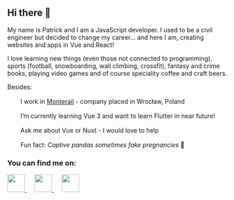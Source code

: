 ## Hi there 👋

<!--
**patrykkurzeja91/patrykkurzeja91** is a ✨ _special_ ✨ repository because its `README.md` (this file) appears on your GitHub profile.

Here are some ideas to get you started:

- 🔭  I currently w on ...
- 🌱 I’m currently learning ...
- 👯 I’m looking to collaborate on ...
- 🤔 I’m looking for help with ...
- 💬 Ask me about ...
- 📫 How to reach me: ...
- 😄 Pronouns: ...
- ⚡ Fun fact: ...
-->

My name is Patrick and I am a JavaScript developer. I used to be a civil engineer but decided to change my career... and here I am, creating websites and apps in Vue and React!

I love learning new things (even those not connected to programming), sports (football, snowboarding, wall climbing, crossfit), fantasy and crime books, playing video games and of course speciality coffee and craft beers.

Besides:

<img src="https://img.icons8.com/doodle/256/000000/business.png" width="16px" />&emsp;I work in [Monterail](monterail.com) - company placed in Wrocław, Poland

<img src="https://img.icons8.com/doodle/256/000000/learning.png" width="16px" />&emsp;I’m currently learning Vue 3 and want to learn Flutter in near future!

<img src="https://img.icons8.com/doodle/256/000000/help.png" width="16px" />&emsp;Ask me about Vue or Nuxt - I would love to help

<img src="https://img.icons8.com/doodle/256/000000/light-on.png" width="16px" />&emsp;Fun fact: _Captive pandas sometimes fake pregnancies_ 🐼


### You can find me on:

<p align="left">
  <a href= "https://instagram.com/patrykkurzeja" >
    <img src="https://img.icons8.com/doodle/256/000000/instagram-new.png" width="40px"/>
  </a>
  &emsp;
  <a href="https://www.facebook.com/patryk.kurzeja.8/">
    <img src="https://img.icons8.com/doodle/256/000000/facebook-new.png" width="40px"/>
  </a>
  &emsp;
  <a href="https://www.linkedin.com/in/patryk-kurzeja-design/">
    <img src="https://img.icons8.com/doodle/256/000000/linkedin.png" width="40px"/>
  </a>

</p>
